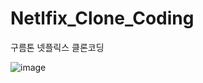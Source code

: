 # Netlfix_Clone_Coding
구름톤 넷플릭스 클론코딩

![image](https://github.com/eunv/Netlfix_Clone_Coding/assets/107538112/a0d2844f-b2fc-43f8-8757-b3fc4d6abf37)
